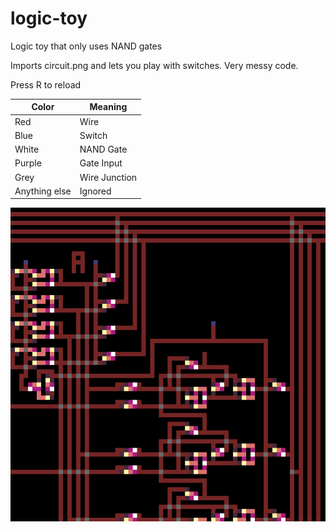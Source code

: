 # logic-toy
Logic toy that only uses NAND gates

Imports circuit.png and lets you play with switches. Very messy code.

Press R to reload

| Color | Meaning |
| ------------- | ------------- |
| Red | Wire |
| Blue | Switch |
| White | NAND Gate |
| Purple | Gate Input |
| Grey | Wire Junction |
| Anything else | Ignored |

![preview](preview.png)
